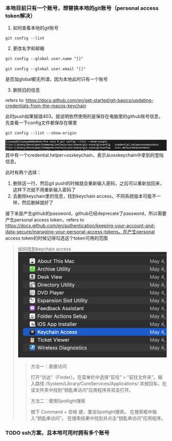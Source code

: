 
### 本地目前只有一个账号，想替换本地的git账号（personal access token解决）

1. 如何查看本地的git账号
```
git config --list
```

2. 更改名字和邮箱
```
git config --global user.name "[]"

git config --global user.email "[]"
```
是否加global都无所谓，因为本地此时只有一个账号

3. 删除旧的信息 

refers to: https://docs.github.com/en/get-started/git-basics/updating-credentials-from-the-macos-keychain

此时push如果报错403，就说明依然使用的是保存在电脑里的github账号信息，先查看一下config文件都保存在哪里

```
git config --list --show-origin
```
![](./images/Screenshot%202025-08-09%20at%2017.44.26.png)
其中有一个credential.helper=osxkeychain，表示从osxkeychain中拿到的登陆信息。

此时有两个选择：
1. 删除这一行，然后git push的时候就会重新输入密码，之后可以重新加回来，这样下次就不用重新输入密码了
2. 去删除keychain里的信息，找到keychain access，不同系统版本可能不一样，然后删掉就好了

接下来是产生github的password，github已经deprecate了password，所以需要产生personal access token，refers to https://docs.github.com/en/authentication/keeping-your-account-and-data-secure/managing-your-personal-access-tokens。在产生personal access token的时候记得勾选这个token可用的范围 



> 如何找到keychain access
![](./images/Screenshot%202025-08-09%20at%2017.49.03.png)
>> 方法一：直接访问
>>
>> 打开“访达”（Finder）。在菜单栏中选择“前往” > “前往文件夹”。输入路径 /System/Library/CoreServices/Applications/ 并按回车。在该文件夹中找到“钥匙串访问”应用程序并双击打开。
>>
>> 方法二：使用Spotlight搜索
>>
>> 按下 Command + 空格 键，激活Spotlight搜索。
在搜索框中输入“钥匙串访问”。
在搜索结果中找到并点击“钥匙串访问”应用程序。


### TODO ssh方案，且本地可用时拥有多个账号